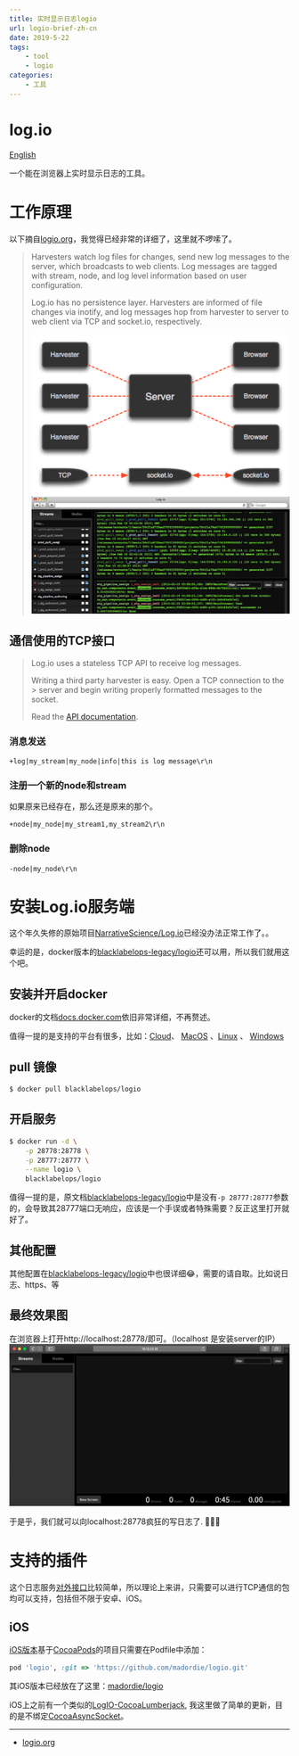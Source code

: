 ```yaml
---
title: 实时显示日志logio
url: logio-brief-zh-cn
date: 2019-5-22
tags:
    - tool
    - logio
categories:
    - 工具
---
```


# log.io

[English](https://madordie.github.io/post/logio-brief/)

一个能在浏览器上实时显示日志的工具。

<!--more-->

# 工作原理

以下摘自[logio.org](http://logio.org/)，我觉得已经非常的详细了，这里就不啰嗦了。

> Harvesters watch log files for changes, send new log messages to the server, which broadcasts to web clients. Log messages are tagged with stream, node, and log level information based on user configuration.
>
> Log.io has no persistence layer. Harvesters are informed of file changes via inotify, and log messages hop from harvester to server to web client via TCP and socket.io, respectively.
>
> ![work io](/images/2019-05-17-10-03-13.png)
> ![Activate streams & nodes to watch log messages](/images/2019-05-17-10-12-25.png)

## <a name="Simple TCP interface">通信使用的TCP接口</a>

> Log.io uses a stateless TCP API to receive log messages.
>
> Writing a third party harvester is easy. Open a TCP connection to the > server and begin writing properly formatted messages to the socket.
>
> Read the [API documentation](https://github.com/NarrativeScience/Log.io).

### 消息发送

```
+log|my_stream|my_node|info|this is log message\r\n
```

### 注册一个新的node和stream

如果原来已经存在，那么还是原来的那个。

```
+node|my_node|my_stream1,my_stream2\r\n
```

### 删除node

```
-node|my_node\r\n
```

# 安装Log.io服务端

这个年久失修的原始项目[NarrativeScience/Log.io](https://github.com/NarrativeScience/Log.io)已经没办法正常工作了。。

幸运的是，docker版本的[blacklabelops-legacy/logio](https://github.com/blacklabelops-legacy/logio)还可以用，所以我们就用这个吧。

## 安装并开启docker

docker的文档[docs.docker.com](https://docs.docker.com/install/)依旧非常详细，不再赘述。

值得一提的是支持的平台有很多，比如：[Cloud](https://docs.docker.com/install/)、 [MacOS](https://docs.docker.com/docker-for-mac/install/) 、[Linux](https://docs.docker.com/install/) 、 [Windows](https://docs.docker.com/docker-for-windows/install/)

## pull 镜像

```sh
$ docker pull blacklabelops/logio
```

## 开启服务

```sh
$ docker run -d \
    -p 28778:28778 \
    -p 28777:28777 \
    --name logio \
    blacklabelops/logio
```

值得一提的是，原文档[blacklabelops-legacy/logio](https://github.com/blacklabelops-legacy/logio)中是没有`-p 28777:28777`参数的，会导致其28777端口无响应，应该是一个手误或者特殊需要？反正这里打开就好了。

## 其他配置

其他配置在[blacklabelops-legacy/logio](https://github.com/blacklabelops-legacy/logio)中也很详细😂，需要的请自取。比如说日志、https、等

## 最终效果图

在浏览器上打开http://localhost:28778/即可。（localhost 是安装server的IP）
![log.io server](/images/2019-05-17-10-40-18.png)

于是乎，我们就可以向localhost:28778疯狂的写日志了. 🎉🎉🎉

# 支持的插件

这个日志服务<a href="#Simple TCP interface">对外接口</a>比较简单，所以理论上来讲，只需要可以进行TCP通信的包均可以支持，包括但不限于安卓、iOS。

## iOS

[iOS版本](https://github.com/madordie/logio)基于[CocoaPods](https://cocoapods.org/)的项目只需要在Podfile中添加：

```ruby
pod 'logio', :git => 'https://github.com/madordie/logio.git'
```

其iOS版本已经放在了这里：[madordie/logio](https://github.com/madordie/logio)

iOS上之前有一个类似的[LogIO-CocoaLumberjack](https://github.com/s4nchez/LogIO-CocoaLumberjack), 我这里做了简单的更新，目的是不绑定[CocoaAsyncSocket](https://github.com/robbiehanson/CocoaAsyncSocket)。

-----

- [logio.org](http://logio.org/)